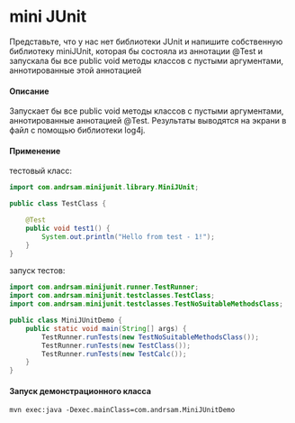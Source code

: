 # mini JUnit

Представьте, что у нас нет библиотеки JUnit и напишите собственную библиотеку miniJUnit, которая бы состояла из аннотации @Test и запускала бы все public void методы классов c пустыми аргументами, аннотированные этой аннотацией

#### Описание
Запускает бы все public void методы классов c пустыми аргументами, 
аннотированные аннотацией @Test. Результаты выводятся на экрани в файл
с помощью библиотеки log4j.

#### Применение
тестовый класс:
```java
import com.andrsam.minijunit.library.MiniJUnit;

public class TestClass {

    @Test
    public void test1() {
        System.out.println("Hello from test - 1!");
    }
}
```
запуск тестов:

```java
import com.andrsam.minijunit.runner.TestRunner;
import com.andrsam.minijunit.testclasses.TestClass;
import com.andrsam.minijunit.testclasses.TestNoSuitableMethodsClass;

public class MiniJUnitDemo {
    public static void main(String[] args) {
        TestRunner.runTests(new TestNoSuitableMethodsClass());
        TestRunner.runTests(new TestClass());
        TestRunner.runTests(new TestCalc());
    }
}
```

#### Запуск демонстрационного класса
```
mvn exec:java -Dexec.mainClass=com.andrsam.MiniJUnitDemo
```